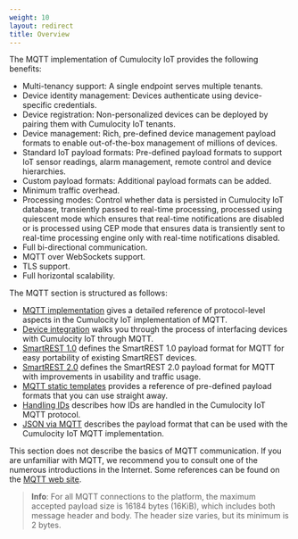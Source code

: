 ```yaml
---
weight: 10
layout: redirect
title: Overview
---
```



The MQTT implementation of Cumulocity IoT provides the following benefits:

* Multi-tenancy support: A single endpoint serves multiple tenants.
* Device identity management: Devices authenticate using device-specific credentials.
* Device registration: Non-personalized devices can be deployed by pairing them with Cumulocity IoT tenants.
* Device management: Rich, pre-defined device management payload formats to enable out-of-the-box management of millions of devices.
* Standard IoT payload formats: Pre-defined payload formats to support IoT sensor readings, alarm management, remote control and device hierarchies.
* Custom payload formats: Additional payload formats can be added.
* Minimum traffic overhead.
* Processing modes: Control whether data is persisted in Cumulocity IoT database, transiently passed to real-time processing, processed using quiescent mode which ensures that real-time notifications are disabled or is processed using CEP mode that ensures data is transiently sent to real-time processing engine only with real-time notifications disabled.
* Full bi-directional communication.
* MQTT over WebSockets support.
* TLS support.
* Full horizontal scalability.

The MQTT section is structured as follows:

* [MQTT implementation](/device-sdk/mqtt#implementation) gives a detailed reference of protocol-level aspects in the Cumulocity IoT implementation of MQTT.
* [Device integration](/device-sdk/mqtt#device-integration) walks you through the process of interfacing devices with Cumulocity IoT through MQTT.
* [SmartREST 1.0](/device-sdk/mqtt#smartrest-1) defines the SmartREST 1.0 payload format for MQTT for easy portability of existing SmartREST devices.
* [SmartREST 2.0](/device-sdk/mqtt#smartrest-2) defines the SmartREST 2.0 payload format for MQTT with improvements in usability and traffic usage.
* [MQTT static templates](/device-sdk/mqtt#static-templates) provides a reference of pre-defined payload formats that you can use straight away.
* [Handling IDs](/device-sdk/mqtt#handling-ids) describes how IDs are handled in the Cumulocity IoT MQTT protocol.
* [JSON via MQTT](/device-sdk/mqtt/#json) describes the payload format that can be used with the Cumulocity IoT MQTT implementation.


This section does not describe the basics of MQTT communication. If you are unfamiliar with MQTT, we recommend you to consult one of the numerous introductions in the Internet. Some references can be found on the [MQTT web site](http://mqtt.org/documentation).

> **Info**: For all MQTT connections to the platform, the maximum accepted payload size is 16184 bytes (16KiB), which includes both message header and body. The header size varies, but its minimum is 2 bytes.
